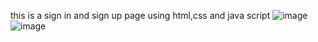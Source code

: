 this is a sign in and sign up page using html,css and java script
![image](https://github.com/asjid12/sign-in-sign-up-page/assets/92564226/37faa4e4-0ce7-45bd-9d3e-5d054acab659)
![image](https://github.com/asjid12/sign-in-sign-up-page/assets/92564226/c4a4b537-fade-44e6-90a6-82306b0ea114)


